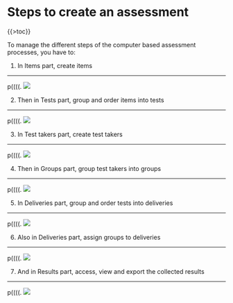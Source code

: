 Steps to create an assessment
=============================

{{\>toc}}

To manage the different steps of the computer based assessment processes, you have to:

1. In Items part, create items
------------------------------

p((((. ![](Create_Item.png)

2. Then in Tests part, group and order items into tests
-------------------------------------------------------

p((((. ![](Create_Test.png)

3. In Test takers part, create test takers
------------------------------------------

p((((. ![](Create_Testtaker.png)

4. Then in Groups part, group test takers into groups
-----------------------------------------------------

p((((. ![](Create_Group.png)

5. In Deliveries part, group and order tests into deliveries
------------------------------------------------------------

p((((. ![](Create_Delivery.png)

6. Also in Deliveries part, assign groups to deliveries
-------------------------------------------------------

p((((. ![](Create_Delivery2.png)

7. And in Results part, access, view and export the collected results
---------------------------------------------------------------------

p((((. ![](View_Result.png)

